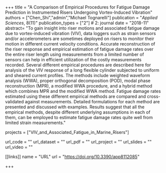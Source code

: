 +++
title = "A Comparison of Empirical Procedures for Fatigue Damage Prediction in Instrumented Risers Undergoing Vortex-Induced Vibration"
authors = ["Chen_Shi","admin","Michael Tognarelli"]
publication = "*Applied Sciences*, 8(11)"
publication_types = ["2"] # 2: journal
date = "2018-11"
abstract= "To gain insight into riser motions and associated fatigue damage due to vortex-induced vibration (VIV), data loggers such as strain sensors and/or accelerometers are sometimes deployed on risers to monitor their motion in different current velocity conditions. Accurate reconstruction of the riser response and empirical estimation of fatigue damage rates over the entire riser length using measurements from a limited number of sensors can help in efficient utilization of the costly measurements recorded. Several different empirical procedures are described here for analysis of the VIV response of a long flexible cylinder subjected to uniform and sheared current profiles. The methods include weighted waveform analysis (WWA), proper orthogonal decomposition (POD), modal phase reconstruction (MPR), a modified WWA procedure, and a hybrid method which combines MPR and the modified WWA method. Fatigue damage rates estimated using these different empirical methods are compared and cross-validated against measurements. Detailed formulations for each method are presented and discussed with examples. Results suggest that all the empirical methods, despite different underlying assumptions in each of them, can be employed to estimate fatigue damage rates quite well from limited strain measurements."

projects = ["VIV_and_Associated_Fatigue_in_Marine_Risers"]

url_code = ""
url_dataset = ""
url_pdf = ""
url_project = ""
url_slides = ""
url_video = ""

[[links]]
    name = "URL"
    url = "https://doi.org/10.3390/app8112085"

+++
